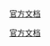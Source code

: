 ## 



[官方文档](https://developer.apple.com/documentation/xcode/build-settings-reference#Privacy-Location-When-In-Use-Usage-Description)

[官方文档](https://developer.apple.com/library/archive/documentation/General/Reference/InfoPlistKeyReference/Articles/CoreFoundationKeys.html#//apple_ref/doc/uid/20001431-102088)


